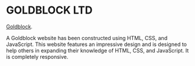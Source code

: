 # GOLDBLOCK LTD

[Goldblock](https://goldblock.netlify.app/).

A Goldblock website has been constructed using HTML, CSS, and JavaScript. This website features an impressive design and is designed to help others in expanding their knowledge of HTML, CSS, and JavaScript. It is completely responsive.